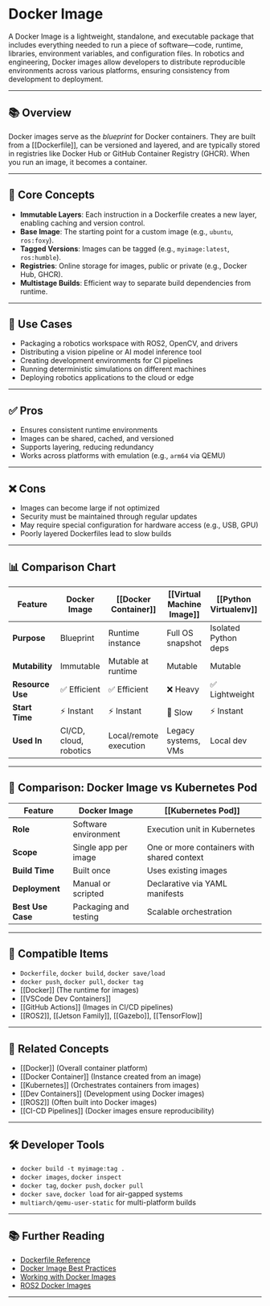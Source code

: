# Docker Image

A Docker Image is a lightweight, standalone, and executable package that includes everything needed to run a piece of software—code, runtime, libraries, environment variables, and configuration files. In robotics and engineering, Docker images allow developers to distribute reproducible environments across various platforms, ensuring consistency from development to deployment.

---

## 📚 Overview

Docker images serve as the *blueprint* for Docker containers. They are built from a [[Dockerfile]], can be versioned and layered, and are typically stored in registries like Docker Hub or GitHub Container Registry (GHCR). When you run an image, it becomes a container.

---

## 🧠 Core Concepts

- **Immutable Layers**: Each instruction in a Dockerfile creates a new layer, enabling caching and version control.
- **Base Image**: The starting point for a custom image (e.g., `ubuntu`, `ros:foxy`).
- **Tagged Versions**: Images can be tagged (e.g., `myimage:latest`, `ros:humble`).
- **Registries**: Online storage for images, public or private (e.g., Docker Hub, GHCR).
- **Multistage Builds**: Efficient way to separate build dependencies from runtime.

---

## 🧰 Use Cases

- Packaging a robotics workspace with ROS2, OpenCV, and drivers
- Distributing a vision pipeline or AI model inference tool
- Creating development environments for CI pipelines
- Running deterministic simulations on different machines
- Deploying robotics applications to the cloud or edge

---

## ✅ Pros

- Ensures consistent runtime environments
- Images can be shared, cached, and versioned
- Supports layering, reducing redundancy
- Works across platforms with emulation (e.g., `arm64` via QEMU)

---

## ❌ Cons

- Images can become large if not optimized
- Security must be maintained through regular updates
- May require special configuration for hardware access (e.g., USB, GPU)
- Poorly layered Dockerfiles lead to slow builds

---

## 📊 Comparison Chart

| Feature               | Docker Image          | [[Docker Container]]        | [[Virtual Machine Image]]      | [[Python Virtualenv]]       |
|-----------------------|------------------------|--------------------------|-----------------------------|--------------------------|
| **Purpose**           | Blueprint              | Runtime instance         | Full OS snapshot            | Isolated Python deps     |
| **Mutability**        | Immutable              | Mutable at runtime       | Mutable                     | Mutable                  |
| **Resource Use**      | ✅ Efficient           | ✅ Efficient             | ❌ Heavy                    | ✅ Lightweight           |
| **Start Time**        | ⚡ Instant             | ⚡ Instant               | 🐢 Slow                    | ⚡ Instant               |
| **Used In**           | CI/CD, cloud, robotics | Local/remote execution   | Legacy systems, VMs         | Local dev                |

---

## 🧪 Comparison: Docker Image vs Kubernetes Pod

| Feature             | Docker Image              | [[Kubernetes Pod]]                            |
|---------------------|----------------------------|--------------------------------------------|
| **Role**            | Software environment       | Execution unit in Kubernetes               |
| **Scope**           | Single app per image       | One or more containers with shared context |
| **Build Time**      | Built once                 | Uses existing images                       |
| **Deployment**      | Manual or scripted         | Declarative via YAML manifests             |
| **Best Use Case**   | Packaging and testing      | Scalable orchestration                     |

---

## 🔧 Compatible Items

- `Dockerfile`, `docker build`, `docker save/load`
- `docker push`, `docker pull`, `docker tag`
- [[Docker]] (The runtime for images)
- [[VSCode Dev Containers]]
- [[GitHub Actions]] (Images in CI/CD pipelines)
- [[ROS2]], [[Jetson Family]], [[Gazebo]], [[TensorFlow]]

---

## 🔗 Related Concepts

- [[Docker]] (Overall container platform)
- [[Docker Container]] (Instance created from an image)
- [[Kubernetes]] (Orchestrates containers from images)
- [[Dev Containers]] (Development using Docker images)
- [[ROS2]] (Often built into Docker images)
- [[CI-CD Pipelines]] (Docker images ensure reproducibility)

---

## 🛠 Developer Tools

- `docker build -t myimage:tag .`
- `docker images`, `docker inspect`
- `docker tag`, `docker push`, `docker pull`
- `docker save`, `docker load` for air-gapped systems
- `multiarch/qemu-user-static` for multi-platform builds

---

## 📚 Further Reading

- [Dockerfile Reference](https://docs.docker.com/engine/reference/builder/)
- [Docker Image Best Practices](https://docs.docker.com/develop/develop-images/dockerfile_best-practices/)
- [Working with Docker Images](https://docs.docker.com/get-started/02_our_app/)
- [ROS2 Docker Images](https://hub.docker.com/_/ros)

---
